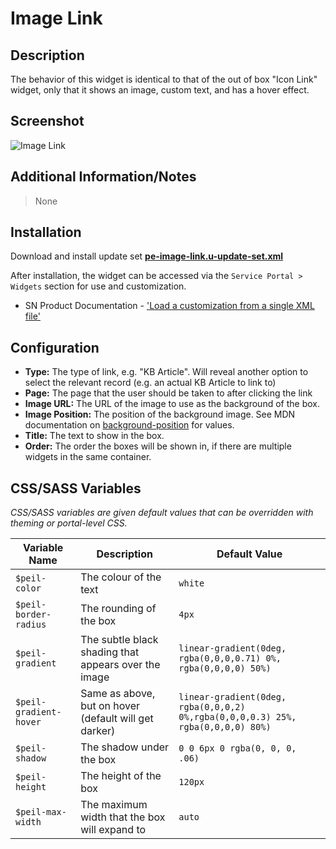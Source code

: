 # Image Link

## Description

The behavior of this widget is identical to that of the out of box "Icon Link" widget, only that it shows an image, custom text, and has a hover effect.

## Screenshot

![Image Link](https://raw.githubusercontent.com/platform-experience/serviceportal-widget-library/master/src/pe-image-link/images/pe-image-link.jpg)

## Additional Information/Notes

> None

## Installation

Download and install update set **[pe-image-link.u-update-set.xml](https://github.com/platform-experience/serviceportal-widget-library/blob/master/src/pe-image-link/pe-image-link.u-update-set.xml)**

After installation, the widget can be accessed via the `Service Portal > Widgets` section for use and customization.

* SN Product Documentation - ['Load a customization from a single XML file'](https://docs.servicenow.com/bundle/kingston-application-development/page/build/system-update-sets/task/t_SaveAnUpdateSetAsAnXMLFile.html)

## Configuration

* **Type:** The type of link, e.g. "KB Article". Will reveal another option to select the relevant record (e.g. an actual KB Article to link to)
* **Page:** The page that the user should be taken to after clicking the link
* **Image URL:** The URL of the image to use as the background of the box.
* **Image Position:** The position of the background image. See MDN documentation on [background-position](https://developer.mozilla.org/en-US/docs/Web/CSS/background-position) for values.
* **Title:** The text to show in the box.
* **Order:** The order the boxes will be shown in, if there are multiple widgets in the same container.

## CSS/SASS Variables

_CSS/SASS variables are given default values that can be overridden with theming or portal-level CSS._

| Variable Name          | Description                                           | Default Value                                                                  |
|------------------------|-------------------------------------------------------|--------------------------------------------------------------------------------|
| `$peil-color`          | The colour of the text                                | `white`                                                                          |
| `$peil-border-radius`  | The rounding of the box                               | `4px`                                                                           |
| `$peil-gradient`       | The subtle black shading that appears over the image  | `linear-gradient(0deg, rgba(0,0,0,0.71) 0%, rgba(0,0,0,0) 50%)`               |
| `$peil-gradient-hover` | Same as above, but on hover (default will get darker) | `linear-gradient(0deg, rgba(0,0,0,2) 0%,rgba(0,0,0,0.3) 25%, rgba(0,0,0,0) 80%)` |
| `$peil-shadow`         | The shadow under the box                              | `0 0 6px 0 rgba(0, 0, 0, .06)`                                                   |
| `$peil-height`         | The height of the box                                 | `120px  `                                                                        |
| `$peil-max-width`      | The maximum width that the box will expand to         |` auto `                                                                          |